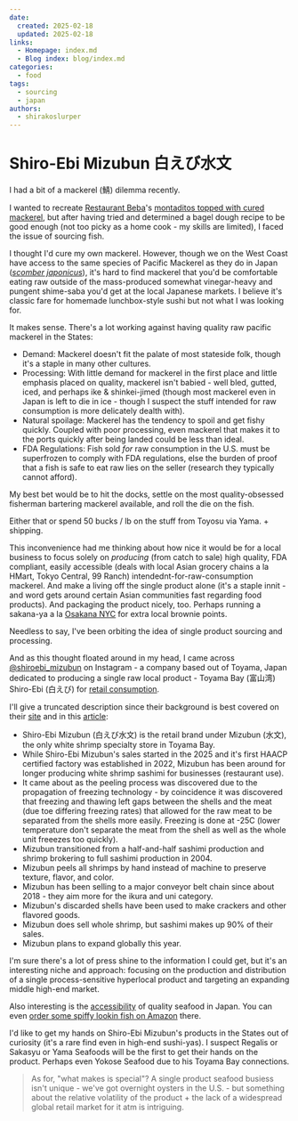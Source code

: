 ```yaml
---
date:
  created: 2025-02-18
  updated: 2025-02-18
links:
  - Homepage: index.md
  - Blog index: blog/index.md
categories:
  - food
tags:
  - sourcing
  - japan
authors:
  - shirakoslurper
---
```


# Shiro-Ebi Mizubun 白えび水文

I had a bit of a mackerel (鯖) dilemma recently. 

I wanted to recreate [Restaurant Beba](https://restaurantbeba.ca/en/)'s [montaditos topped with cured mackerel](https://www.instagram.com/p/CoDhXGbrw4R/?utm_source=ig_web_copy_link&igsh=MzRlODBiNWFlZA==), but after having tried and determined a bagel dough recipe to be good enough (not too picky as a home cook - my skills are limited), I faced the issue of sourcing fish.

I thought I'd cure my own mackerel. However, though we on the West Coast have access to the same species of Pacific Mackerel as they do in Japan ([*scomber japonicus*](https://en.wikipedia.org/wiki/Chub_mackerel)), it's hard to find mackerel that you'd be comfortable eating raw outside of the mass-produced somewhat vinegar-heavy and pungent shime-saba you'd get at the local Japanese markets. I believe it's classic fare for homemade lunchbox-style sushi but not what I was looking for. 

It makes sense. There's a lot working against having quality raw pacific mackerel in the States:

- Demand: Mackerel doesn't fit the palate of most stateside folk, though it's a staple in many other cultures. 
- Processing: With little demand for mackerel in the first place and little emphasis placed on quality, mackerel isn't babied - well bled, gutted, iced, and perhaps ike & shinkei-jimed (though most mackerel even in Japan is left to die in ice - though I suspect the stuff intended for raw consumption is more delicately dealth with).
- Natural spoilage: Mackerel has the tendency to spoil and get fishy quickly. Coupled with poor processing, even mackerel that makes it to the ports quickly after being landed could be less than ideal.
- FDA Regulations: Fish sold *for* raw consumption in the U.S. must be superfrozen to comply with FDA regulations, else the burden of proof that a fish is safe to eat raw lies on the seller (research they typically cannot afford).

My best bet would be to hit the docks, settle on the most quality-obsessed fisherman bartering mackerel available, and roll the die on the fish.

Either that or spend 50 bucks / lb on the stuff from Toyosu via Yama. + shipping.

This inconvenience had me thinking about how nice it would be for a local business to focus solely on *producing* (from catch to sale) high quality, FDA compliant, easily accessible (deals with local Asian grocery chains a la HMart, Tokyo Central, 99 Ranch) intendednt-for-raw-consumption mackerel. And make a living off the single product alone (it's a staple innit - and word gets around certain Asian communities fast regarding food products). And packaging the product nicely, too. Perhaps running a sakana-ya a la [Osakana NYC](https://osakana.nyc) for extra local brownie points.

Needless to say, I've been orbiting the idea of single product sourcing and processing.

And as this thought floated around in my head, I came across [@shiroebi_mizubun](https://www.instagram.com/shiroebi_mizubun?utm_source=ig_web_button_share_sheet&igsh=ZDNlZDc0MzIxNw==) on Instagram - a company based out of Toyama, Japan dedicated to producing a single raw local product - Toyama Bay (富山湾) Shiro-Ebi (白えび) for [retail consumption](https://anshindo-d.com/c/shop_category/shop_seafood/shop_seafood_sea/286/28600001).

I'll give a truncated description since their background is best covered on their [site](https://mizubun.co.jp) and in this [article](https://gyoson.suisan-shinkou.or.jp/interview/vol47.html):

- Shiro-Ebi Mizubun (白えび水文) is the retail brand under Mizubun (水文), the only white shrimp specialty store in Toyama Bay.
- While Shiro-Ebi Mizubun's sales started in the 2025 and it's first HAACP certified factory was established in 2022, Mizubun has been around for longer producing white shrimp sashimi for businesses (restaurant use).
- It came about as the peeling process was discovered due to the propagation of freezing technology - by coincidence it was discovered that freezing and thawing left gaps between the shells and the meat (due toe differing freezing rates) that allowed for the raw meat to be separated from the shells more easily. Freezing is done at -25C (lower temperature don't separate the meat from the shell as well as the whole unit freeezes too quickly).
- Mizubun transitioned from a half-and-half sashimi production and shrimp brokering to full sashimi production in 2004.
- Mizubun peels all shrimps by hand instead of machine to preserve texture, flavor, and color.
- Mizubun has been selling to a major conveyor belt chain since about 2018 - they aim more for the ikura and uni category.
- Mizubun's discarded shells have been used to make crackers and other flavored goods.
- Mizubun does sell whole shrimp, but sashimi makes up 90% of their sales.
- Mizubun plans to expand globally this year.

I'm sure there's a lot of press shine to the information I could get, but it's an interesting niche and approach: focusing on the production and distribution of a single process-sensitive hyperlocal product and targeting an expanding middle high-end market.

Also interesting is the [accessibility](https://anshindo-d.com/c/shop_category/shop_seafood/shop_seafood_sea) of quality seafood in Japan. You can even [order some spiffy lookin fish on Amazon](https://youtu.be/FeV8Bn91AQc?si=49U_xVc7OAqwVNcv) there.

I'd like to get my hands on Shiro-Ebi Mizubun's products in the States out of curiosity (it's a rare find even in high-end sushi-yas). I suspect Regalis or Sakasyu or Yama Seafoods will be the first to get their hands on the product. Perhaps even Yokose Seafood due to his Toyama Bay connections.

> As for, "what makes is special"? A single product seafood busiess isn't unique - we've got overnight oysters in the U.S. - but something about the relative volatility of the product + the lack of a widespread global retail market for it atm is intriguing.
